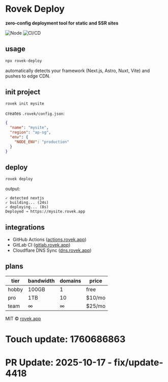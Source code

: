 #  Rovek Deploy

**zero-config deployment tool for static and SSR sites**

![Node](https://img.shields.io/badge/node-%3E%3D18-green)
![CI/CD](https://img.shields.io/badge/ci%2Fcd-ready-blue)

## usage

```bash
npx rovek-deploy
```

automatically detects your framework (Next.js, Astro, Nuxt, Vite) and pushes to edge CDN.

## init project

```bash
rovek init mysite
```

creates `.rovek/config.json`:

```json
{
  "name": "mysite",
  "region": "ap-sg",
  "env": {
    "NODE_ENV": "production"
  }
}
```

## deploy

```bash
rovek deploy
```

output:

```
✓ detected nextjs
✓ building... (24s)
✓ deploying... (8s)
Deployed → https://mysite.rovek.app
```

## integrations

* GitHub Actions ([actions.rovek.app](https://actions.rovek.app))
* GitLab CI ([gitlab.rovek.app](https://gitlab.rovek.app))
* Cloudflare DNS Sync ([dns.rovek.app](https://dns.rovek.app))

## plans

| tier  | bandwidth | domains | price  |
| ----- | --------- | ------- | ------ |
| hobby | 100GB     | 1       | free   |
| pro   | 1TB       | 10      | $10/mo |
| team  | ∞         | ∞       | $25/mo |

MIT © [rovek.app](https://rovek.app)

# Touch update: 1760686863

# PR Update: 2025-10-17 - fix/update-4418
